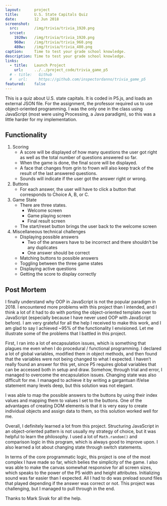 ```yaml
---
layout:      project
title:       U.S. State Capitals Quiz
date:        12 Jun 2018
screenshot:
  src:       /img/trivia/trivia_1920.png
  srcset:
    1920w:   /img/trivia/trivia_1920.png
    960w:    /img/trivia/trivia_960.png
    480w:    /img/trivia/trivia_480.png
caption:     Time to test your grade school knowledge.
description: Time to test your grade school knowledge.
links:
  - title:   Launch Project
    url:     ../../project_code/trivia_game_p5
  # - title:   Github
  #   url:     https://github.com/inspectordanno/trivia_game_p5
featured:    false
---
```

This is a quiz about U.S. state capitals. It is coded in P5.js, and loads an external JSON file. For the assignment, the professor required us to use object-oriented programming. I was the only one in the class using JavaScript (most were using Processing, a Java paradigm), so this was a little harder for my implementation.

## Functionality 

1.	Scoring
    *	A score will be displayed of how many questions the user got right as well as the total number of questions answered so far.
    *	When the game is done, the final score will be displayed.
    *	A face that changes from grin to frown will also keep track of the result of the last answered questions.
    *	Sounds will indicate if the user got the answer right or wrong.
2.	Buttons
    * For each answer, the user will have to click a button that corresponds to Choice A, B, or C.
3.	Game State
    * There are three states.
        * Welcome screen
        * Game playing screen
        * Final result screen
    *	The start/reset button brings the user back to the welcome screen
4.	Miscellaneous technical challenges
    *	Displaying possible answers
        * Two of the answers have to be incorrect and there shouldn’t be any duplicates
        * One answer should be correct
    *	Matching buttons to possible answers
    *	Toggling between the three game states
    *	Displaying active questions
    * Getting the score to display correctly

## Post Mortem

I finally understand why OOP in JavaScript is not the popular paradigm in 2018. I encountered more problems with this project than I intended, and I think a lot of it had to do with porting the object-oriented template over to JavaScript (especially because I have never used OOP with JavaScript before). I am very grateful for all the help I received to make this work, and I am glad to say I achieved ~95% of the functionality I envisioned. Let me illustrate some of the problems that I battled in this project.

First, I ran into a lot of encapsulation issues, which is something that plagues me even when I do procedural / functional programming. I declared a lot of global variables, modified them in object methods, and then found that the variables were not being changed to what I expected. I haven’t really found an answer for this yet, since P5 requires global variables that can be accessed both in setup and draw. Somehow, through trial and error, I managed to overcome the encapsulation issues.
Changing state was also difficult for me. I managed to achieve it by writing a gargantuan if/else statement many levels deep, but this solution was not elegant. 

I was able to map the possible answers to the buttons by using their index values and mapping them to values I set to the buttons. One of the advantages of creating DOM elements is that it is very easy to create individual objects and assign data to them, so this solution worked well for me.

Overall, I definitely learned a lot from this project.  Structuring JavaScript in an object-oriented pattern is not usually my strategy of choice, but it was helpful to learn the philosophy. I used a lot of ```Math.random()``` and comparison logic in this program, which is always good to improve upon. I also learned a lot about changing state through switch statements.

In terms of the core programmatic logic, this project is one of the most complex I have made so far, which belies the simplicity of the game. I also was able to make the canvas somewhat responsive for all screen sizes, which speaks to the power of the P5 width and height attributes.
Initializing sound was far easier than I expected. All I had to do was preload sound files that played depending if the answer was correct or not. 
This project was challenging, but I managed to pull through in the end. 

Thanks to Mark Sivak for all the help.




